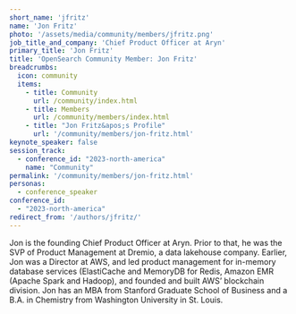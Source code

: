 ```yaml
---
short_name: 'jfritz'
name: 'Jon Fritz'
photo: '/assets/media/community/members/jfritz.png'
job_title_and_company: 'Chief Product Officer at Aryn'
primary_title: 'Jon Fritz'
title: 'OpenSearch Community Member: Jon Fritz'
breadcrumbs:
  icon: community
  items:
    - title: Community
      url: /community/index.html
    - title: Members
      url: /community/members/index.html
    - title: "Jon Fritz&apos;s Profile"
      url: '/community/members/jon-fritz.html'
keynote_speaker: false
session_track: 
  - conference_id: "2023-north-america"
    name: "Community"
permalink: '/community/members/jon-fritz.html'
personas:
  - conference_speaker
conference_id:
  - "2023-north-america"
redirect_from: '/authors/jfritz/'
---
```


Jon is the founding Chief Product Officer at Aryn. Prior to that, he was the SVP of Product Management at Dremio, a data lakehouse company. Earlier, Jon was a Director at AWS, and led product management for in-memory database services (ElastiCache and MemoryDB for Redis, Amazon EMR (Apache Spark and Hadoop), and founded and built AWS’ blockchain division. Jon has an MBA from Stanford Graduate School of Business and a B.A. in Chemistry from Washington University in St. Louis.
